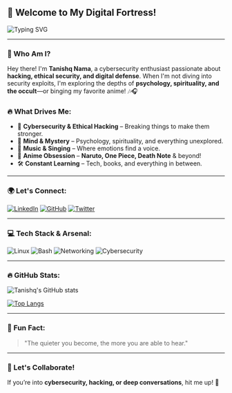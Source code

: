 ## 🚀 Welcome to My Digital Fortress!

![Typing SVG](https://readme-typing-svg.herokuapp.com?color=%23F78C6C&lines=Cybersecurity+Enthusiast;Hacker+%7C+Thinker+%7C+Explorer;Anime+Lover+%7C+Spiritual+Seeker;Always+Curious+%7C+Forever+Growing)

---

### 👾 Who Am I?
Hey there! I'm **Tanishq Nama**, a cybersecurity enthusiast passionate about **hacking, ethical security, and digital defense**. When I'm not diving into security exploits, I'm exploring the depths of **psychology, spirituality, and the occult**—or binging my favorite anime! 🎶🎧

### 🔥 What Drives Me:
- 🔐 **Cybersecurity & Ethical Hacking** – Breaking things to make them stronger.
- 📖 **Mind & Mystery** – Psychology, spirituality, and everything unexplored.
- 🎵 **Music & Singing** – Where emotions find a voice.
- 🎥 **Anime Obsession** – **Naruto, One Piece, Death Note** & beyond!
- 🛠️ **Constant Learning** – Tech, books, and everything in between.

---

### 🌍 Let's Connect:
[![LinkedIn](https://img.shields.io/badge/-LinkedIn-blue?style=flat&logo=linkedin)](https://linkedin.com/in/tanishq-nama) 
[![GitHub](https://img.shields.io/badge/-GitHub-000?style=flat&logo=github)](https://github.com/TanishqNama)
[![Twitter](https://img.shields.io/badge/-Twitter-blue?style=flat&logo=twitter)](https://twitter.com/tanishq_nama)

---

### 💻 Tech Stack & Arsenal:
![Linux](https://img.shields.io/badge/-Linux-05122A?style=flat&logo=linux)
![Bash](https://img.shields.io/badge/-Bash-05122A?style=flat&logo=gnu-bash)
![Networking](https://img.shields.io/badge/-Networking-05122A?style=flat&logo=cisco)
![Cybersecurity](https://img.shields.io/badge/-Cybersecurity-05122A?style=flat&logo=kali-linux)

---

### 🔥 GitHub Stats:
![Tanishq's GitHub stats](https://github-readme-stats.vercel.app/api?username=TanishqNama&show_icons=true&theme=radical)

[![Top Langs](https://github-readme-stats.vercel.app/api/top-langs/?username=TanishqNama&layout=compact&theme=radical)](https://github.com/anuraghazra/github-readme-stats)

---

### 🎯 Fun Fact:
> "The quieter you become, the more you are able to hear."

---

### 💬 Let's Collaborate!
If you’re into **cybersecurity, hacking, or deep conversations**, hit me up! 🚀
